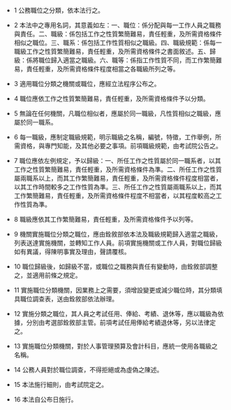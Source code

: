* 1 公務職位之分類，依本法行之。

* 2 本法中之專用名詞，其意義如左：一、職位：係分配與每一工作人員之職務與責任。二、職級：係包括工作之性質繁簡難易，責任輕重，及所需資格條件相似之職位。三、職系：係包括工作性質相似之職級。四、職級規範：係每一職級工作之性質繁簡難易，責任輕重，及所需資格條件之書面敘述。五、歸級：係將職位歸入適當之職級。六、職等：係指工作性質不同，而工作繁簡難易，責任輕重，及所需資格條件程度相當之各職級所列之等。

* 3 適用職位分類之機關或職位，應經立法程序公布之。

* 4 職位應依工作之性質繁簡難易，責任輕重，及所需資格條件予以分類。

* 5 無論在任何機關，凡職位相似者，應屬於同一職級，凡性質相似之職級，應屬於同一職系。

* 6 每一職級，應制定職級規範，明示職級之名稱，編號，特徵，工作舉例，所需資格，與專門知能，及其他必要之事項。前項職級規範，由考試院公告之。

* 7 職位應依左例規定，予以歸級：一、所任工作之性質屬於同一職系者，以其工作之性質繁簡難易，責任輕重，及所需資格條件為準。二、所任工作之性質屬兩職系以上，而其工作繁簡難易，責任輕重，及所需資格條件程度相當者，以其工作時間較多之工作性質為準。三、所任工作之性質屬兩職系以上，而其工作繁簡難易，責任輕重，及所需資格條件程度不相當者，以其程度較高之工作性質為準。

* 8 職級應依其工作繁簡難易，責任輕重，及所需資格條件予以列等。

* 9 機關實施職位分類之職位，應由銓敘部依本法及職級規範歸入適當之職級，列表送達實施機關，並轉知工作人員。前項實施機關或工作人員，對職位歸級如有異議，得陳明事實及理由，聲請覆核。

* 10 職位歸級後，如歸級不當，或職位之職務與責任有變動時，由銓敘部調整之，並適用前條之規定。

* 11 實施職位分類機關，因業務上之需要，須增設變更或減少職位時，其分類填具職位調查表，送由銓敘部依法辦理。

* 12 實施分類之職位，其人員之考試任用、俸給、考績、退休等，應以職級為依據，分別由考選部銓敘部主管。前項考試任用俸給考績退休等，另以法律定之。

* 13 實施職位分類機關，對於人事管理預算及會計科目，應統一使用各職級之名稱。

* 14 公務人員對於職位調查，不得拒絕或為虛偽之陳述。

* 15 本法施行細則，由考試院定之。

* 16 本法自公布日施行。

